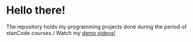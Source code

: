 # Hello there!
The repository holds my programming projects done during the period of stanCode courses./
Watch my [demo videos!](link)
